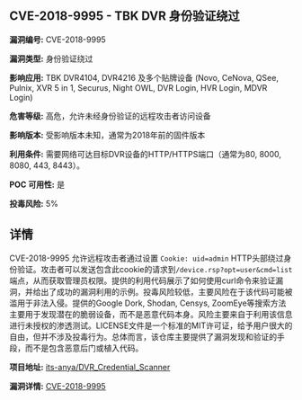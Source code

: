 ## CVE-2018-9995 - TBK DVR 身份验证绕过

**漏洞编号:** CVE-2018-9995

**漏洞类型:** 身份验证绕过

**影响应用:** TBK DVR4104, DVR4216 及多个贴牌设备 (Novo, CeNova, QSee, Pulnix, XVR 5 in 1, Securus, Night OWL, DVR Login, HVR Login, MDVR Login)

**危害等级:** 高危，允许未经身份验证的远程攻击者访问设备

**影响版本:** 受影响版本未知，通常为2018年前的固件版本

**利用条件:** 需要网络可达目标DVR设备的HTTP/HTTPS端口（通常为80, 8000, 8080, 443, 8443）。

**POC 可用性:** 是

**投毒风险:** 5%

## 详情

CVE-2018-9995 允许远程攻击者通过设置 `Cookie: uid=admin` HTTP头部绕过身份验证。攻击者可以发送包含此cookie的请求到`/device.rsp?opt=user&cmd=list`端点，从而获取管理员权限。提供的利用代码展示了如何使用curl命令来验证漏洞，并给出了成功的漏洞利用的示例。投毒风险较低，主要风险在于该代码可能被滥用于非法入侵。提供的Google Dork, Shodan, Censys, ZoomEye等搜索方法主要用于发现潜在的脆弱设备，而不是恶意代码本身。风险主要来自于利用该信息进行未授权的渗透测试。LICENSE文件是一个标准的MIT许可证，给予用户很大的自由，但并不涉及投毒行为。总体而言，该仓库主要提供了漏洞发现和验证的手段，而不是包含恶意后门或植入代码。

**项目地址:** [its-anya/DVR_Credential_Scanner](https://github.com/its-anya/DVR_Credential_Scanner)

**漏洞详情:** [CVE-2018-9995](https://nvd.nist.gov/vuln/detail/CVE-2018-9995)